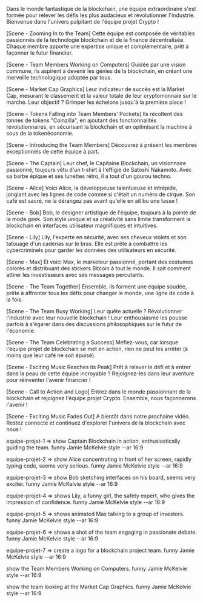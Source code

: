 Dans le monde fantastique de la blockchain, une équipe extraordinaire s'est formée pour relever les défis les plus audacieux et révolutionner l'industrie. Bienvenue dans l'univers palpitant de l'équipe projet Crypto !

[Scene - Zooming In to the Team]
Cette équipe est composée de véritables passionnés de la technologie blockchain et de la finance décentralisée. Chaque membre apporte une expertise unique et complémentaire, prêt à façonner le futur financier.

[Scene - Team Members Working on Computers]
Guidée par une vision commune, ils aspirent à devenir les génies de la blockchain, en créant une merveille technologique adoptée par tous.

[Scene - Market Cap Graphics]
Leur indicateur de succès est la Market Cap, mesurant le classement et la valeur totale de leur cryptomonnaie sur le marché. Leur objectif ? Grimper les échelons jusqu'à la première place !

[Scene - Tokens Falling into Team Members' Pockets]
Ils récoltent des tonnes de tokens "Coinzilla", en ajoutant des fonctionnalités révolutionnaires, en sécurisant la blockchain et en optimisant la machine à sous de la tokenéconomie.

[Scene - Introducing the Team Members]
Découvrez à présent les membres exceptionnels de cette équipe à part.

[Scene - The Captain]
Leur chef, le Capitaine Blockchain, un visionnaire passionné, toujours vêtu d'un t-shirt à l'effigie de Satoshi Nakamoto. Avec sa barbe épique et ses lunettes rétro, il a tout d'un gourou techno.

[Scene - Alice]
Voici Alice, la développeuse talentueuse et intrépide, jonglant avec les lignes de code comme si c'était un numéro de cirque. Son café est sacré, ne la dérangez pas avant qu'elle en ait bu une tasse !

[Scene - Bob]
Bob, le designer artistique de l'équipe, toujours à la pointe de la mode geek. Son style unique et sa créativité sans limite transforment la blockchain en interfaces utilisateur magnifiques et intuitives.

[Scene - Lily]
Lily, l'experte en sécurité, avec ses cheveux violets et son tatouage d'un cadenas sur le bras. Elle est prête à combattre les cybercriminels pour garder les données des utilisateurs en sécurité.

[Scene - Max]
Et voici Max, le marketeur passionné, portant des costumes colorés et distribuant des stickers Bitcoin à tout le monde. Il sait comment attirer les investisseurs avec ses messages percutants.

[Scene - The Team Together]
Ensemble, ils forment une équipe soudée, prête à affronter tous les défis pour changer le monde, une ligne de code à la fois.

[Scene - The Team Busy Working]
Leur quête actuelle ? Révolutionner l'industrie avec leur nouvelle blockchain ! Leur enthousiasme les pousse parfois à s'égarer dans des discussions philosophiques sur le futur de l'économie.

[Scene - The Team Celebrating a Success]
Méfiez-vous, car lorsque l'équipe projet de blockchain se met en action, rien ne peut les arrêter (à moins que leur café ne soit épuisé).

[Scene - Exciting Music Reaches its Peak]
Prêt à relever le défi et à entrer dans la peau de cette équipe incroyable ? Rejoignez-les dans leur aventure pour réinventer l'avenir financier !

[Scene - Call to Action and Logo]
Entrez dans le monde passionnant de la blockchain et rejoignez l'équipe projet Crypto. Ensemble, nous façonnerons l'avenir !

[Scene - Exciting Music Fades Out]
A bientôt dans notre prochaine vidéo. Restez connecté et continuez d'explorer l'univers de la blockchain avec nous !







equipe-projet-1 => show Captain Blockchain in action, enthusiastically guiding the team. funny Jamie McKelvie style --ar 16:9

equipe-projet-2 => show Alice concentrating in front of her screen, rapidly typing code, seems very serious. funny Jamie McKelvie style --ar 16:9

equipe-projet-3 => show Bob sketching interfaces on his board, seems very exciter. funny Jamie McKelvie style --ar 16:9

equipe-projet-4 => shows Lily, a funny girl, the safety expert, who gives the impression of confidence. funny Jamie McKelvie style --ar 16:9

equipe-projet-5 => shows animated Max talking to a group of investors. funny Jamie McKelvie style --ar 16:9

equipe-projet-6 => shows a shot of the team engaging in passionate debate. funny Jamie McKelvie style --ar 16:9

equipe-projet-7 => create a logo for a blockchain project team. funny Jamie McKelvie style --ar 16:9

show the Team Members Working on Computers. funny Jamie McKelvie style --ar 16:9

show the team looking at the Market Cap Graphics. funny Jamie McKelvie style --ar 16:9
